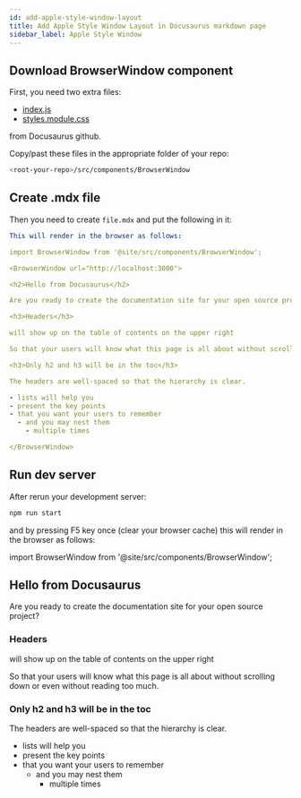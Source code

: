 ```yaml
---
id: add-apple-style-window-layout
title: Add Apple Style Window Layout in Docusaurus markdown page
sidebar_label: Apple Style Window
---
```


## Download BrowserWindow component

First, you need two extra files: 
- [index.js](https://raw.githubusercontent.com/facebook/docusaurus/master/website/src/components/BrowserWindow/index.js)
- [styles.module.css](https://raw.githubusercontent.com/facebook/docusaurus/master/website/src/components/BrowserWindow/styles.module.css)

from Docusaurus github. 

Copy/past these files in the appropriate folder of your repo:

```bash
<root-your-repo>/src/components/BrowserWindow
```

## Create .mdx file

Then you need to create `file.mdx` and put the following in it:

```yml
This will render in the browser as follows:

import BrowserWindow from '@site/src/components/BrowserWindow';

<BrowserWindow url="http://localhost:3000">

<h2>Hello from Docusaurus</h2>

Are you ready to create the documentation site for your open source project?

<h3>Headers</h3>

will show up on the table of contents on the upper right

So that your users will know what this page is all about without scrolling down or even without reading too much.

<h3>Only h2 and h3 will be in the toc</h3>

The headers are well-spaced so that the hierarchy is clear.

- lists will help you
- present the key points
- that you want your users to remember
  - and you may nest them
    - multiple times

</BrowserWindow>
```

## Run dev server

After rerun your development server:

```bash
npm run start
```

and by pressing F5 key once (clear your browser cache) this will render in the browser as follows:

import BrowserWindow from '@site/src/components/BrowserWindow';

<BrowserWindow url="http://localhost:3000">

<h2>Hello from Docusaurus</h2>

Are you ready to create the documentation site for your open source project?

<h3>Headers</h3>

will show up on the table of contents on the upper right

So that your users will know what this page is all about without scrolling down or even without reading too much.

<h3>Only h2 and h3 will be in the toc</h3>

The headers are well-spaced so that the hierarchy is clear.

- lists will help you
- present the key points
- that you want your users to remember
  - and you may nest them
    - multiple times

</BrowserWindow>